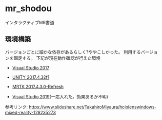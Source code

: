 # mr_shodou
インタラクティブMR書道

## 環境構築
バージョンごとに細かな依存があるらしく?ややこしかった。
利用するバージョンを固定する。
下記が現在動作確認が行えた環境

* [Visual Studio 2017](https://www.visualstudio.com/thank-you-downloading-visual-studio/?sku=Community&rel=15)
* [UNITY 2017.4.32f1](https://unity3d.com/jp/unity/qa/lts-releases?version=2017.4)
* [MRTK 2017.4.3.0-Refresh](https://github.com/microsoft/MixedRealityToolkit-Unity/releases/tag/2017.4.3.0-Refresh)

* [Visual Studio 2019](https://visualstudio.microsoft.com/thank-you-downloading-visual-studio/?sku=Community&rel=16)(一応入れた。効果あるか不明)

参考リンク: https://www.slideshare.net/TakahiroMiyaura/hololenswindows-mixed-reality-128235273
